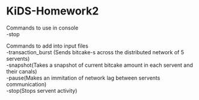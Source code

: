# KiDS-Homework2

Commands to use in console  
-stop  
  
Commands to add into input files  
-transaction_burst (Sends bitcake-s across the distributed network of 5 servents)  
-snapshot(Takes a snapshot of current bitcake amount in each servent and their canals)  
-pause(Makes an immitation of network lag between servents communication)  
-stop(Stops servent activity)  

